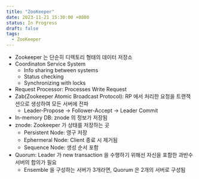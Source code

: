 ```yaml
---
title: "ZooKeeper"
date: 2023-11-21 15:30:00 +0800
status: In Progress
draft: false
tags:
  - ZooKeeper
---
```


- Zookeeper 는 단순히 디렉토리 형태의 데이터 저장소
- Coordinaton Service System
    - Info sharing between systems
    - Status checking
    - Synchronizing with locks
- Request Processor: Processes Write Request
- Zab(Zookeeper Atomic Broadcast Protocol): RP 에서 처리한 요청을 트랜잭션으로 생성하여 모든 서버에 전파
    - Leader-Propose -> Follower-Accept -> Leader Commit
- In-memory DB: znode 의 정보가 저장됨
- znode: Zookeeper 가 상태를 저장하는 곳
    - Persistent Node: 영구 저장
    - Ephermeral Node: Client 종료 시 제거됨
    - Sequence Node: 생성 순서 포함
- Quorum: Leader 가 new transaction 을 수행하기 위해선 자신을 포함한 과반수 서버의 합의가 필요
    - Ensemble 을 구성하는 서버가 3개라면, Quorum 은 2개의 서버로 구성됨
